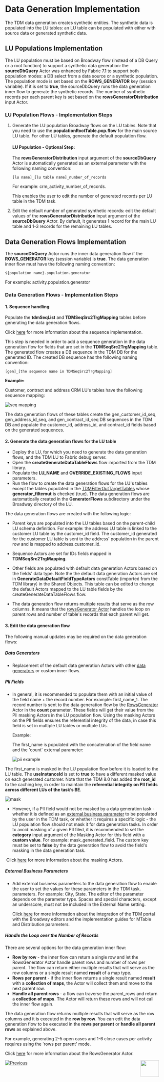 # Data Generation Implementation

The TDM data generation creates synthetic entities. The synthetic data is populated into the LU tables: an LU table can be populated with either with source data or generated synthetic data.  

## LU Populations Implementation

The LU population must be based on Broadway flow (instead of a DB Query or a root function) to support a synthetic data generation: the **sourceDbQuery** Actor was enhanced by Fabric 7.1 to support both population modes: a DB select from a data source or a synthetic population. The population mode is set based on the **ROWS_GENERATOR** key (session variable). If it is set to **true**, the sourceDbQuery runs the data generation inner flow to generate the synthetic records. The number of synthetic records per each parent key is set based on the  **rowsGeneratorDistribution** input Actor.

### LU Population Flows - Implementation Steps

1. Generate the LU population Broadway flows on the LU tables. Note that you need to use the **populationRootTable.pop.flow** for the main source LU table. For other LU tables, generate the default population flow.

   #### LU Population - Optional Step:

   The **rowsGeneratorDistribution** input argument of the **sourceDbQuery** Actor is automatically generated as an external parameter with the following naming convention: 

   ```
   [lu name]_[lu table name]_number_of_records
   ```

   For example: crm_activity_number_of_records. 

   This enables the user to edit the number of generated records per LU table in the TDM task. 

   

2. Edit the default number of generated synthetic records: edit the default values of the **rowsGeneratorDistribution** input argument of the **sourceDbQuery** Actor. By default, it generates 1 record for the main LU table and 1-3 records for the remaining LU tables.

## Data Generation Flows Implementation

The **sourceDbQuery** Actor runs the inner data generation flow if the **ROWS_GENERATOR** key (session variable) is **true**. The data generation inner flow must have the following naming convention:

```
${population name}.population.generator
```

For example: activity.population.generator

### Data Generation Flows - Implementation Steps

#### 1. Sequence handling 

Populate the **tdmSeqList** and **TDMSeqSrc2TrgMapping**  tables before generating the data generation flows. 

Click [here](/articles/TDM/tdm_implementation/11_tdm_implementation_using_generic_flows.md#step-2---create-sequences) for more information about the sequence implementation.

This step is needed in order to add a sequence generation in the data generation flow for fields that are set in the **TDMSeqSrc2TrgMapping**  table. The generated flow creates a DB sequence in the TDM DB for the generated ID. The created DB sequence has the following naming convention:

```
[gen]_[the sequence name in TDMSeqSrc2TrgMapping]
```



**Example:**

Customer, contract and address CRM LU's tables have the following sequence mapping:      

![seq mapping](images/tdmSeqSrc2TrgMapping_example_2.png)



The data generation flows of these tables create the gen_customer_id_seq, gen_address_id_seq, and gen_contract_id_seq DB sequences in the TDM DB and populate the customer_id, address_id, and contract_id fields based on the generated sequences.



#### 2. Generate the data generation flows for the LU table
- Deploy the LU, for which you need to generate the data generation flows, and the TDM LU to Fabric debug server.
- Open the **createGenerateDataTableFlows** flow imported from the TDM library.
- Populate the **LU_NAME** and **OVERRIDE_EXISTING_FLOWS** input parameters. 
- Run the flow to create the data generation flows for the LU's tables except the tables populated in the [TDMFilterOutTargetTables](/articles/TDM/tdm_implementation/11_tdm_implementation_using_generic_flows.md#step-1---define-tables-to-filter-out) whose **generator_filterout** is checked (true). The data generation flows are automatically created in the **GeneratorFlows** subdirectory under the Broadway directory of the LU.

The data generation flows are created with the following logic:

- Parent keys are populated into the LU tables based on the parent-child LU schema definition. For example: the address LU table is linked to the customer LU table by the customer_id field. The customer_id generated for the customer LU table is sent to the address' population in the parent row and is mapped to address.customer_id.

- Sequence Actors are set for IDs fields mapped in **TDMSeqSrc2TrgMapping**.

- Other fields are populated with default data generation Actors based on the fields' data type. Note the the default data generation Actors are set in **GenerateDataDefaultFieldTypeActors** constTable (imported from the TDM library) in the Shared Objects. This table can be edited to change the default Actors mapped to the LU table fields by the createGenerateDataTableFlows flow.

-  The data generation flow returns multiple results that serve as the row columns. It means that the [rowsGenerator Actor](/articles/19_Broadway/actors/07a_data_generators_actors.md#rowsgenerator) handles the loop on parent rows and number of table's records that each parent will get.

  

#### 3. Edit the data generation flow

 The following manual updates may be required on the data generation flows:

##### Data Generators

- Replacement of the default data generation Actors with other [data generators](/articles/19_Broadway/actors/07a_data_generators_actors.md) or custom inner flows.

##### PII Fields

- In general, it is recommended to populate them with an initial value of the field name + the record number. For example: first_name_1. The record number is sent to the data generation flow by the [RowsGenerator](/articles/19_Broadway/actors/07a_data_generators_actors.md#rowsgenerator) Actor in the **count** parameter. These fields will get their value from the PII masking Actors in the LU population flow. Using the masking Actors on the PII fields ensures the referential integrity of the data, in case this field is set in multiple LU tables or multiple LUs. 

  Example: 

  The first_name is populated with the concatenation of the field name and the 'count' external parameter:

  

  ![pii example](images/data_generation_pii_example_1.png)



The first_name is masked in the LU population flow before it is loaded to the LU table. The **useInstanceId** is set to **true** to have a different masked value on each generated customer. Note that the TDM 8.0 has added the **root_id** to the caching key, in order to maintain the **referential integrity on PII fields across different LUs of the task’s BE**.

![mask](images/mask_first_name_example.png)

- However, if a PII field would not be masked by a data generation task - whether it is defined as an [external business parameter](#external-business-parameters) to be populated by the user in the TDM task, or whether it requires a specific logic - the LU population flow should not mask it for data generation tasks. In order to avoid masking of a given PII filed, it is recommended to set the **category** input argument of the Masking Actor for this field with a **custom value**. For example: mask_generated_field. The custom key must be set to **false** by the data generation flow to avoid the field's masking in the data generation task.

​	Click [here](/articles/19_Broadway/actors/07_masking_and_sequence_actors.md) for more information about the masking Actors.

##### External Business Parameters

- Add external business parameters to the data generation flow to enable the user to set the values for these parameters in the TDM task. parameters. For example: City, State. The editor of the parameter depends on the parameter type. Spaces and special characters, except an underscore, must not be included in the External Name setting. 

  Click [here](15_tdm_integrating_the_tdm_portal_with_broadway_editors.md) for more information about the integration of the TDM portal with the Broadway editors and the implementation guides for MTable and Distribution parameters.

##### Handle the Loop over the Number of Records

There are several options for the data generation inner flow:

- **Row by row** - the inner flow can return a single row and let the RowsGenerator Actor handle parent rows and number of rows per parent. The flow can return either multiple results that will serve as the row columns or a single result named **result** of a map type. 
- **Rows per parent** - if the inner flow returns a single result named **result** with a **collection of maps**, the Actor will collect them and move to the next parent row.
- **Handle all parent rows** - a flow can traverse the parent_rows and return a **collection of maps**. The Actor will return these rows and will not call the inner flow again.

The data generation flow returns multiple results that will serve as the row columns and it is executed in the **row by row**. You can edit the data generation flow to be executed in the **rows per parent** or **handle all parent rows** as explained above.

For example, generating 2-5 open cases and 1-6 close cases per activity requires using the 'rows per parent' mode.

Click [here](/articles/19_Broadway/actors/07a_data_generators_actors.md#rowsgenerator) for more information about the RowsGenerator Actor.





[![Previous](/articles/images/Previous.png)](15_tdm_integrating_the_tdm_portal_with_broadway_editors.md)[<img align="right" width="60" height="54" src="/articles/images/Next.png">](tdm_fabric_implementation_environments_setup.md)
